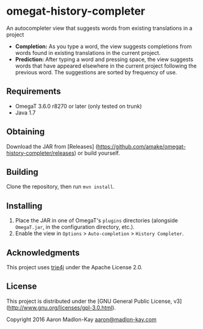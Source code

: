 # omegat-history-completer
An autocompleter view that suggests words from existing translations in
a project

- **Completion:** As you type a word, the view suggests completions from words
    found in existing translations in the current project.
- **Prediction:** After typing a word and pressing space, the view suggests
    words that have appeared elsewhere in the current project following the
    previous word. The suggestions are sorted by frequency of use.

## Requirements
- OmegaT 3.6.0 r8270 or later (only tested on trunk)
- Java 1.7

## Obtaining
Download the JAR from [Releases]
(https://github.com/amake/omegat-history-completer/releases) or build yourself.

## Building
Clone the repository, then run `mvn install`.

## Installing
1. Place the JAR in one of OmegaT's `plugins` directories (alongside
`OmegaT.jar`, in the configuration directory, etc.).
2. Enable the view in `Options` > `Auto-completion` > `History Completer`.

## Acknowledgments
This project uses [trie4j](https://github.com/takawitter/trie4j) under the
Apache License 2.0.

## License
This project is distributed under the [GNU General Public License, v3]
(http://www.gnu.org/licenses/gpl-3.0.html).


Copyright 2016 Aaron Madlon-Kay <aaron@madlon-kay.com>
